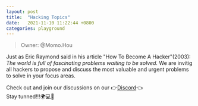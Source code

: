 ```yaml
---
layout: post
title:  "Hacking Topics"
date:   2021-11-10 11:22:44 +0800
categories: playground
---
```


> Owner: @Momo.Hou

Just as Eric Raymond said in his article "How To Become A Hacker"(2003): _The world is full of fascinating problems waiting to be solved._ We are invitig all hackers to propose and discuss the most valuable and urgent problems to solve in your focus areas. 

Check out and join our discussions on our 👉[Discord][Discord]👈
<br>
Stay tunned!!!🌍💻💪

[Discord]: https://discord.gg/gVBYGfmwQv